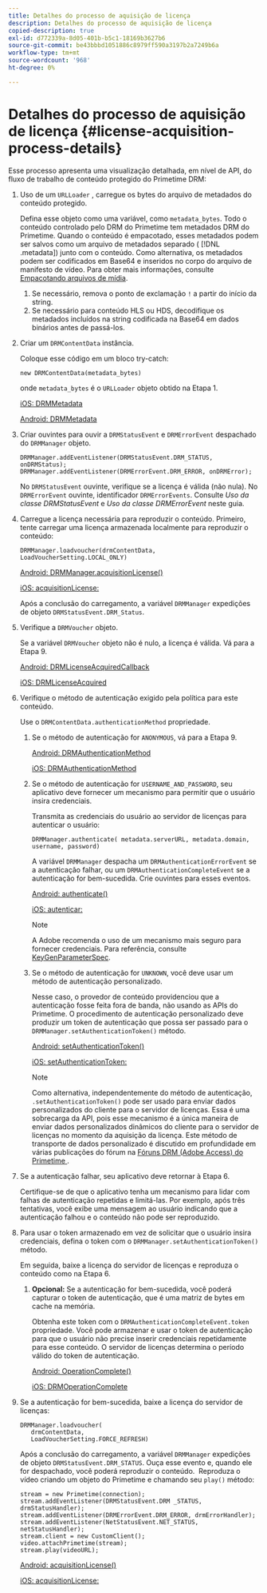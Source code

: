 ```yaml
---
title: Detalhes do processo de aquisição de licença
description: Detalhes do processo de aquisição de licença
copied-description: true
exl-id: d772339a-8d05-401b-b5c1-18169b3627b6
source-git-commit: be43bbbd1051886c8979ff590a3197b2a7249b6a
workflow-type: tm+mt
source-wordcount: '968'
ht-degree: 0%

---
```


# Detalhes do processo de aquisição de licença {#license-acquisition-process-details}

Esse processo apresenta uma visualização detalhada, em nível de API, do fluxo de trabalho de conteúdo protegido do Primetime DRM:

1. Uso de um `URLLoader` , carregue os bytes do arquivo de metadados do conteúdo protegido.

   Defina esse objeto como uma variável, como `metadata_bytes`. Todo o conteúdo controlado pelo DRM do Primetime tem metadados DRM do Primetime. Quando o conteúdo é empacotado, esses metadados podem ser salvos como um arquivo de metadados separado ( [!DNL .metadata]) junto com o conteúdo. Como alternativa, os metadados podem ser codificados em Base64 e inseridos no corpo do arquivo de manifesto de vídeo. Para obter mais informações, consulte [Empacotando arquivos de mídia](../protecting-content/packaging-media-overview/packaging-media-files.md).
   1. Se necessário, remova o ponto de exclamação `!` a partir do início da string.
   1. Se necessário para conteúdo HLS ou HDS, decodifique os metadados incluídos na string codificada na Base64 em dados binários antes de passá-los.
1. Criar um `DRMContentData` instância.

   Coloque esse código em um bloco try-catch:

   ```
   new DRMContentData(metadata_bytes)
   ```

   onde `metadata_bytes` é o `URLLoader` objeto obtido na Etapa 1.

   [iOS: DRMMetadata](https://help.adobe.com/en_US/primetime/api/drm-apis/client/ios/interface_d_r_m_metadata.html)

   [Android: DRMMetadata](https://help.adobe.com/en_US/primetime/api/drm-apis/client/android/index.html)

1. Criar ouvintes para ouvir a `DRMStatusEvent` e `DRMErrorEvent` despachado do `DRMManager` objeto.

   ```
   DRMManager.addEventListener(DRMStatusEvent.DRM_STATUS, onDRMStatus); 
   DRMManager.addEventListener(DRMErrorEvent.DRM_ERROR, onDRMError);
   ```

   No `DRMStatusEvent` ouvinte, verifique se a licença é válida (não nula). No `DRMErrorEvent` ouvinte, identificador `DRMErrorEvents`. Consulte *Uso da classe DRMStatusEvent* e *Uso da classe DRMErrorEvent* neste guia.

1. Carregue a licença necessária para reproduzir o conteúdo.
Primeiro, tente carregar uma licença armazenada localmente para reproduzir o conteúdo:

   ```
   DRMManager.loadvoucher(drmContentData, LoadVoucherSetting.LOCAL_ONLY)
   ```

   [Android: DRMManager.acquisitionLicense()](https://help.adobe.com/en_US/primetime/api/drm-apis/client/android/com/adobe/ave/drm/DRMManager.html#acquireLicense(com.adobe.ave.drm.DRMMetadata,%20com.adobe.ave.drm.DRMAcquireLicenseSettings,%20com.adobe.ave.drm.DRMOperationErrorCallback,%20com.adobe.ave.drm.DRMLicenseAcquiredCallback))

   [iOS: acquisitionLicense:](https://help.adobe.com/en_US/primetime/api/drm-apis/client/ios/interface_d_r_m_manager.html#a52accb5ed5b49d6e5d91277d78279f1b)

   Após a conclusão do carregamento, a variável `DRMManager` expedições de objeto `DRMStatusEvent.DRM_Status`.

1. Verifique a `DRMVoucher` objeto.


   Se a variável `DRMVoucher` objeto não é nulo, a licença é válida. Vá para a Etapa 9.

   [Android: DRMLicenseAcquiredCallback](https://help.adobe.com/en_US/primetime/api/drm-apis/client/android/com/adobe/ave/drm/DRMLicenseAcquiredCallback.html)

   [iOS: DRMLicenseAcquired](https://help.adobe.com/en_US/primetime/api/drm-apis/client/ios/_d_r_m_interface_8h.html#afe5a9e3a003f312ee268d9b00927fa6d)
1. Verifique o método de autenticação exigido pela política para este conteúdo.

   Use o `DRMContentData.authenticationMethod` propriedade.
   1. Se o método de autenticação for `ANONYMOUS`, vá para a Etapa 9. 

      [Android: DRMAuthenticationMethod](https://help.adobe.com/en_US/primetime/api/drm-apis/client/android/index.html?com/adobe/ave/drm/DRMLicenseAcquiredCallback.html)

      [iOS: DRMAuthenticationMethod](https://help.adobe.com/en_US/primetime/api/drm-apis/client/ios/_d_r_m_interface_8h.html#a2003f29af93898b52a4123c2dd92c457)
   1. Se o método de autenticação for `USERNAME_AND_PASSWORD`, seu aplicativo deve fornecer um mecanismo para permitir que o usuário insira credenciais.

      Transmita as credenciais do usuário ao servidor de licenças para autenticar o usuário:

      ```
      DRMManager.authenticate( metadata.serverURL, metadata.domain, username, password)
      ```

      A variável `DRMManager` despacha um `DRMAuthenticationErrorEvent` se a autenticação falhar, ou um `DRMAuthenticationCompleteEvent` se a autenticação for bem-sucedida. Crie ouvintes para esses eventos.

      [Android: authenticate()](https://help.adobe.com/en_US/primetime/api/drm-apis/client/android/com/adobe/ave/drm/DRMManager.html#authenticate(com.adobe.ave.drm.DRMMetadata,%20java.lang.String,%20java.lang.String,%20java.lang.String,%20java.lang.String,%20com.adobe.ave.drm.DRMOperationErrorCallback,%20com.adobe.ave.drm.DRMAuthenticationCompleteCallback))

      [iOS: autenticar:](https://help.adobe.com/en_US/primetime/api/drm-apis/client/ios/interface_d_r_m_manager.html#a169c1441f196a834094a8e0f5ecb4aca)

      >[!NOTE]
      >
      >A Adobe recomenda o uso de um mecanismo mais seguro para fornecer credenciais. Para referência, consulte [KeyGenParameterSpec](https://developer.android.com/reference/android/security/keystore/KeyGenParameterSpec.html).

   1. Se o método de autenticação for `UNKNOWN`, você deve usar um método de autenticação personalizado.

      Nesse caso, o provedor de conteúdo providenciou que a autenticação fosse feita fora de banda, não usando as APIs do Primetime. O procedimento de autenticação personalizado deve produzir um token de autenticação que possa ser passado para o `DRMManager.setAuthenticationToken()` método.

      [Android: setAuthenticationToken()](https://help.adobe.com/en_US/primetime/api/drm-apis/client/android/com/adobe/ave/drm/DRMManager.html#setAuthenticationToken(com.adobe.ave.drm.DRMMetadata,%20java.lang.String,%20byte[],%20com.adobe.ave.drm.DRMOperationErrorCallback,%20com.adobe.ave.drm.DRMOperationCompleteCallback))

      [iOS: setAuthenticationToken:](https://help.adobe.com/en_US/primetime/api/drm-apis/client/ios/interface_d_r_m_manager.html#a17884b5d9bcc5b0b39503f61140f9b09)

      >[!NOTE]
      >
      >Como alternativa, independentemente do método de autenticação, `.setAuthenticationToken()` pode ser usado para enviar dados personalizados do cliente para o servidor de licenças. Essa é uma sobrecarga da API, pois esse mecanismo é a única maneira de enviar dados personalizados dinâmicos do cliente para o servidor de licenças no momento da aquisição da licença. Este método de transporte de dados personalizado é discutido em profundidade em várias publicações do fórum na [Fóruns DRM (Adobe Access) do Primetime ](https://forums.adobe.com/community/adobe_access).

1. Se a autenticação falhar, seu aplicativo deve retornar à Etapa 6.

   Certifique-se de que o aplicativo tenha um mecanismo para lidar com falhas de autenticação repetidas e limitá-las. Por exemplo, após três tentativas, você exibe uma mensagem ao usuário indicando que a autenticação falhou e o conteúdo não pode ser reproduzido.
1. Para usar o token armazenado em vez de solicitar que o usuário insira credenciais, defina o token com o `DRMManager.setAuthenticationToken()` método.

   Em seguida, baixe a licença do servidor de licenças e reproduza o conteúdo como na Etapa 6.
   1. **Opcional:** Se a autenticação for bem-sucedida, você poderá capturar o token de autenticação, que é uma matriz de bytes em cache na memória.

      Obtenha este token com o `DRMAuthenticationCompleteEvent.token` propriedade. Você pode armazenar e usar o token de autenticação para que o usuário não precise inserir credenciais repetidamente para esse conteúdo. O servidor de licenças determina o período válido do token de autenticação.

      [Android: OperationComplete()](https://help.adobe.com/en_US/primetime/api/drm-apis/client/android/com/adobe/ave/drm/DRMOperationCompleteCallback.html)

      [iOS: DRMOperationComplete](https://help.adobe.com/en_US/primetime/api/drm-apis/client/ios/_d_r_m_interface_8h.html#a5f2392ec6661b51bf7b0df71cd514731)
1. Se a autenticação for bem-sucedida, baixe a licença do servidor de licenças:

   ```
   DRMManager.loadvoucher( 
      drmContentData, 
      LoadVoucherSetting.FORCE_REFRESH)
   ```

   Após a conclusão do carregamento, a variável `DRMManager` expedições de objeto `DRMStatusEvent.DRM_STATUS`. Ouça esse evento e, quando ele for despachado, você poderá reproduzir o conteúdo.  Reproduza o vídeo criando um objeto do Primetime e chamando seu `play()` método:

   ```
   stream = new Primetime(connection); 
   stream.addEventListener(DRMStatusEvent.DRM _STATUS, drmStatusHandler); 
   stream.addEventListener(DRMErrorEvent.DRM_ERROR, drmErrorHandler); 
   stream.addEventListener(NetStatusEvent.NET_STATUS, netStatusHandler); 
   stream.client = new CustomClient(); 
   video.attachPrimetime(stream); 
   stream.play(videoURL);
   ```

   [Android: acquisitionLicense()](https://help.adobe.com/en_US/primetime/api/drm-apis/client/android/com/adobe/ave/drm/DRMManager.html#acquireLicense(com.adobe.ave.drm.DRMMetadata,%20com.adobe.ave.drm.DRMAcquireLicenseSettings,%20com.adobe.ave.drm.DRMOperationErrorCallback,%20com.adobe.ave.drm.DRMLicenseAcquiredCallback))

   [iOS: acquisitionLicense:](https://help.adobe.com/en_US/primetime/api/drm-apis/client/ios/interface_d_r_m_manager.html#a52accb5ed5b49d6e5d91277d78279f1b)
